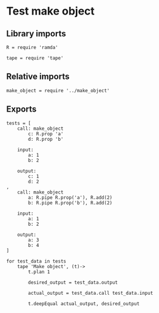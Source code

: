 # Test make object

## Library imports

	R = require 'ramda'

	tape = require 'tape'


## Relative imports

	make_object = require '../make_object'


## Exports

	tests = [
		call: make_object
			c: R.prop 'a'
			d: R.prop 'b'

		input:
			a: 1
			b: 2

		output:
			c: 1
			d: 2
	,
		call: make_object
			a: R.pipe R.prop('a'), R.add(2)
			b: R.pipe R.prop('b'), R.add(2)

		input:
			a: 1
			b: 2

		output:
			a: 3
			b: 4
	]

	for test_data in tests
		tape 'Make object', (t)->
			t.plan 1

			desired_output = test_data.output

			actual_output = test_data.call test_data.input

			t.deepEqual actual_output, desired_output
